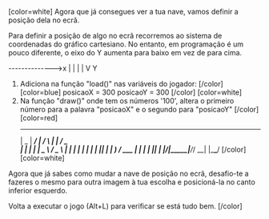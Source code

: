 [color=white]
Agora que já consegues ver a tua nave, vamos definir a posição 
dela no ecrã.

Para definir a posição de algo no ecrã recorremos ao sistema de 
coordenadas do gráfico cartesiano. No entanto, em programação 
é um pouco diferente, o eixo do Y aumenta para baixo em vez 
de para cima.

-------------->x
|
|
|
|
V Y

1. Adiciona na função "load()" nas variáveis do jogador:
[/color] [color=blue]
   posicaoX = 300
   posicaoY = 300
[/color] [color=white]
2. Na função "draw()" onde tem os números '100', altera o 
primeiro número para a palavra "posicaoX" e o segundo para 
"posicaoY"
[/color] [color=red]
     ____  _____ ____    _    _____ ___ ___  
    |  _ \| ____/ ___|  / \  |  ___|_ _/ _ \
    | | | |  _| \___ \ / _ \ | |_   | | | | |
    | |_| | |___ ___) / ___ \|  _|  | | |_| |
    |____/|_____|____/_/   \_\_|   |___\___/
[/color] [color=white]

Agora que já sabes como mudar a nave de posição no ecrã, 
desafio-te a fazeres o mesmo para outra imagem à tua escolha e 
posicioná-la no canto inferior esquerdo.

Volta a executar o jogo (Alt+L) para verificar se está tudo bem.
[/color]
